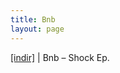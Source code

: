 ```yaml
---
title: Bnb
layout: page
---
```


<a href="https://cloud.mail.ru/public/3f63d5017043/Bnb%20-%20The%20Shock%20E.P" target="_blank">[indir]</a>   |   Bnb &#8211; Shock Ep.